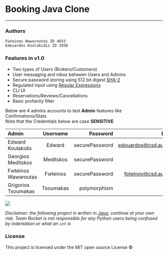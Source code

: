 # Booking Java Clone

-------

### Authors

    Fwteinos Wawaroutas ID 4033
    Edouardos Koulakidis ID 2938

### Features in v1.0

* Two types of Users (Brokers/Customers)
* User messaging and inbox between Users and Admins
* Secure password storing using 512 bit digest [SHA-2](https://en.wikipedia.org/wiki/SHA-2)
* Regulated input using [Regular Expressions](https://en.wikipedia.org/wiki/Regular_expression)
* CLI UI
* Reservations/Reviews/Cancellations
* Basic profanity filter

Below are 4 admins accounts to test __Admin__ features like Confirmations/Stats  
Note that the Credentials below are case __SENSITIVE__

| Admin                 | Username    | Password        | Email                  |
| :---                  |    :----:   |          ---:   | ---:                   |   
| Edward Koulakidis     | Edward      | securePassword  | edouardos@csd.auth.gr  |   
| Georgios Meditskos    | Meditskos   | securePassword | -                      |
| Fwteinos Wawaroutas   | Fwteinos    | securePassword | foteinov@csd.auth.gr   |
| Grigorios Tsoumakas   | Tsoumakas   | polymorphism    | -                      |

![](https://cdn.vox-cdn.com/thumbor/Ffrvj4ltYfBKJni5dvdYaaGrGP4=/0x0:1432x1080/920x613/filters:focal(616x165:844x393):format(webp)/cdn.vox-cdn.com/uploads/chorus_image/image/64687982/chrome_2019_07_08_14_17_05.0.jpg)

_Disclaimer: the following project is written in [Java](https://scontent.fskg4-1.fna.fbcdn.net/v/t1.18169-9/14563499_1116950058340286_6555439546896528327_n.jpg?_nc_cat=110&ccb=1-5&_nc_sid=973b4a&_nc_ohc=BQurIi23UzMAX-Vx47T&_nc_ht=scontent.fskg4-1.fna&oh=d22cb3cb5f00bbc255793e2037b5975c&oe=61C0DD23), continue at your own risk. Team Rocket is not responsible for any
Python users being confused by indentation or what an  ```int``` is_

### License

This project is licensed under the MIT open source License &copy;
